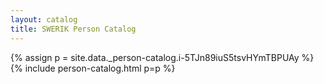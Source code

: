 ```yaml
---
layout: catalog
title: SWERIK Person Catalog
---
```

{% assign p = site.data._person-catalog.i-5TJn89iuS5tsvHYmTBPUAy %}
{% include person-catalog.html p=p %}

